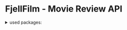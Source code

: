 # FjellFilm - Movie Review API

<details>
<summary>used packages:</summary>
npm install express
npm install nodemon -D
npm install nodemon -g
npm install cors
npm install dotenv
</details>
